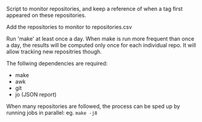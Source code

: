 Script to monitor repositories, and keep a reference of when a tag first appeared on these repositories.

Add the repositories to monitor to repositories.csv

Run 'make' at least once a day. 
When make is run more frequent than once a day, the results will be computed only once for each individual repo. It will allow tracking new repositries though.

The follwing dependencies are required:
- make 
- awk
- git
- jo (JSON report)

When many repositories are followed, the process can be sped up by running jobs in parallel:
eg. `make -j8`
